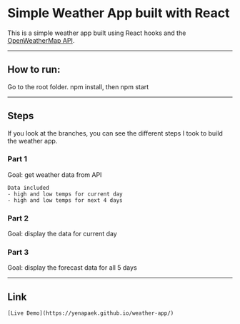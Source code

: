 # Simple Weather App built with React
This is a simple weather app built using React hooks and the [OpenWeatherMap API](https://openweathermap.org/api).

___

## How to run:

Go to the root folder.
npm install, then npm start

___

## Steps
If you look at the branches, you can see the different steps I took to build the weather app.

### Part 1
Goal: get weather data from API

```git
Data included
- high and low temps for current day
- high and low temps for next 4 days
```

### Part 2
Goal: display the data for current day

### Part 3
Goal: display the forecast data for all 5 days

___

## Link
```git
[Live Demo](https://yenapaek.github.io/weather-app/)
```